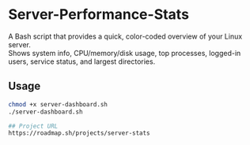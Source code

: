 # Server-Performance-Stats

A Bash script that provides a quick, color-coded overview of your Linux server.  
Shows system info, CPU/memory/disk usage, top processes, logged-in users, service status, and largest directories.  

## Usage

```bash
chmod +x server-dashboard.sh
./server-dashboard.sh

## Project URL
https://roadmap.sh/projects/server-stats